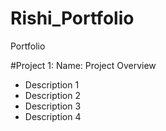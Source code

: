 # Rishi_Portfolio
Portfolio

#Project 1: Name: Project Overview
* Description 1
* Description 2
* Description 3
* Description 4

